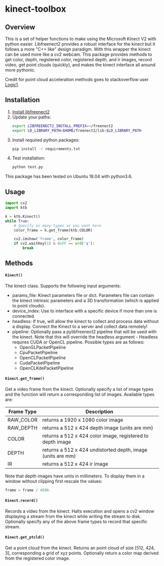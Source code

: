 # kinect-toolbox
## Overview
This is a set of helper functions to make using the Microsoft Kinect V2 with python easier. Libfreenect2 provides a robust interface for the kinect but it follows a more "C++ like" design paradigm. With this wrapper the kinect can be used more like a cv2 webcam. This package provides methods to get color, depth, registered color, registered depth, and ir images, record video, get point clouds (quickly), and makes the kinect interface all around more pythonic.

Credit for point cloud acceleration methods goes to stackoverflow user [Logic1](https://stackoverflow.com/questions/41241236/vectorizing-the-kinect-real-world-coordinate-processing-algorithm-for-speed).

## Installation
1) [Install libfreenect2](https://github.com/OpenKinect/libfreenect2) 
2) Update your paths:
    ```bash
    export LIBFREENECT2_INSTALL_PREFIX=~/freenect2
    export LD_LIBRARY_PATH=$HOME/freenect2/lib:$LD_LIBRARY_PATH
    ```
3) Install required python packages:
    ```bash
    pip install -r requirements.txt
    ``` 
4) Test installation:
    ```bash
    python test.py
    ```
This package has been tested on Ubuntu 18.04 with python3.6.

## Usage
```python
import cv2
import ktb

k = ktb.Kinect()
while True:
    # Specify as many types as you want here
    color_frame = k.get_frame(ktb.COLOR)

    cv2.imshow('frame', color_frame)
    if cv2.waitKey(1) & 0xFF == ord('q'):
        break
```

## Methods
#### `Kinect()`
The kinect class. Supports the following input arguments:
* params_file: Kinect parameters file or dict. Parameters file can contain the kinect intrinsic parameters and a 3D transformation (which is applied to point clouds).
* device_index: Use to interface with a specific device if more than one is connected. 
* headless: If true, will allow the kinect to collect and process data without a display. Connect the Kinect to a server and collect data remotely!
* pipeline: Optionally pass a pylibfreenect2 pipeline that will be used with the kinect. Note that this will override the headless argument - Headless requires CUDA or OpenCL pipeline. Possible types are as follows:
    * OpenGLPacketPipeline
    * CpuPacketPipeline
    * OpenCLPacketPipeline
    * CudaPacketPipeline
    * OpenCLKdePacketPipeline

#### `Kinect.get_frame()`
Get a video frame from the kinect. Optionally specify a list of image types and the function will return a corresponding list of images. Available types are:

| Frame Type | Description |
|-|-|
| RAW_COLOR | returns a 1920 x 1080 color image |
| RAW_DEPTH | returns a 512 x 424 depth image (units are mm) |
| COLOR     | returns a 512 x 424 color image, registered to depth image |
| DEPTH     | returns a 512 x 424 undistorted depth, image (units are mm) |
| IR        | returns a 512 x 424 ir image |

Note that depth images have units in millimeters. To display them in a window without clipping first rescale the values:
```python
frame = frame / 4500.
```

#### `Kinect.record()`
Records a video from the kinect. Halts execution and opens a cv2 window displaying a stream from the kinect while writing the stream to disk. Optionally specify any of the above frame types to record that specific stream.

#### `Kinect.get_ptcld()`
Get a point cloud from the kinect. Returns an point cloud of size [512, 424, 3], corresponding a grid of xyz points. Optionally return a color map derived from the registered color image.